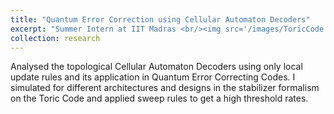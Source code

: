 ```yaml
---
title: "Quantum Error Correction using Cellular Automaton Decoders"
excerpt: "Summer Intern at IIT Madras <br/><img src='/images/ToricCode.png'  width='80%' alt='Threshold Rates'>"
collection: research
---
```

Analysed the topological Cellular Automaton Decoders using only local update rules and its application in Quantum
Error Correcting Codes. I simulated for different architectures and designs in the stabilizer formalism on the Toric Code
and applied sweep rules to get a high threshold rates.